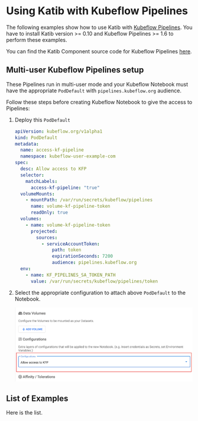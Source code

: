 # Using Katib with Kubeflow Pipelines

The following examples show how to use Katib with
[Kubeflow Pipelines](https://github.com/kubeflow/pipelines). You have to install
Katib version >= 0.10 and Kubeflow Pipelines >= 1.6 to perform these examples.

You can find the Katib Component source code for Kubeflow Pipelines
[here](https://github.com/kubeflow/pipelines/tree/master/components/kubeflow/katib-launcher).

## Multi-user Kubeflow Pipelines setup

These Pipelines run in multi-user mode and your Kubeflow Notebook must have
the appropriate `PodDefault` with `pipelines.kubeflow.org` audience.

Follow these steps before creating Kubeflow Notebook to give the access to Pipelines:

1. Deploy this `PodDefault`

   ```yaml
   apiVersion: kubeflow.org/v1alpha1
   kind: PodDefault
   metadata:
     name: access-kf-pipeline
     namespace: kubeflow-user-example-com
   spec:
     desc: Allow access to KFP
     selector:
       matchLabels:
         access-kf-pipeline: "true"
     volumeMounts:
       - mountPath: /var/run/secrets/kubeflow/pipelines
         name: volume-kf-pipeline-token
         readOnly: true
     volumes:
       - name: volume-kf-pipeline-token
         projected:
           sources:
             - serviceAccountToken:
                 path: token
                 expirationSeconds: 7200
                 audience: pipelines.kubeflow.org
     env:
       - name: KF_PIPELINES_SA_TOKEN_PATH
         value: /var/run/secrets/kubeflow/pipelines/token
   ```

1. Select the appropriate configuration to attach above `PodDefault` to the Notebook.

   ![kfp-configuration](images/kfp-configuration.png)

## List of Examples

Here is the list.
